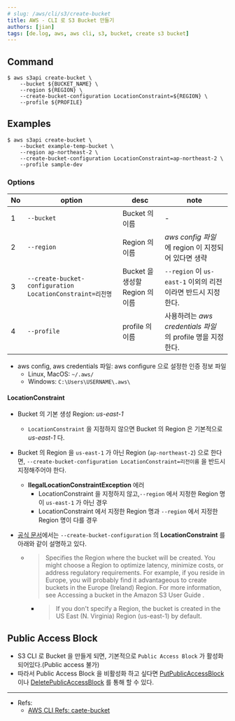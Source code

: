 ```yaml
---
# slug: /aws/cli/s3/create-bucket
title: AWS - CLI 로 S3 Bucket 만들기
authors: [jian]
tags: [de.log, aws, aws cli, s3, bucket, create s3 bucket]
---
```


## Command
```shell
$ aws s3api create-bucket \
    --bucket ${BUCKET_NAME} \
    --region ${REGION} \
    --create-bucket-configuration LocationConstraint=${REGION} \
    --profile ${PROFILE}
```

## Examples
```shell
$ aws s3api create-bucket \
    --bucket example-temp-bucket \
    --region ap-northeast-2 \
    --create-bucket-configuration LocationConstraint=ap-northeast-2 \
    --profile sample-dev
```

### Options

| No | option | desc | note |
| --- | --- | --- | --- |
| 1 | `--bucket` | Bucket 의 이름| - |
| 2 | `--region` | Region 의 이름| _aws config 파일_ 에 region 이 지정되어 있다면 생략 |
| 3 | `--create-bucket-configuration LocationConstraint=리전명` | Bucket 을 생성할 Region 의 이름| `--region` 이 `us-east-1` 이외의 리전이라면 반드시 지정한다. |
| 4 | `--profile` | profile 의 이름| 사용하려는 _aws credentials 파일_ 의 profile 명을 지정한다. |

- aws config, aws credentials 파일: aws configure 으로 설정한 인증 정보 파일
  + Linux, MacOS: `~/.aws/`
  + Windows: `C:\Users\USERNAME\.aws\`

#### LocationConstraint
- Bucket 의 기본 생성 Region: _us-east-1_
  + `LocationConstraint` 을 지정하지 않으면 Bucket 의 Region 은 기본적으로 _us-east-1_ 다.

- Bucket 의 Region 을 `us-east-1` 가 아닌 Region (`ap-northeast-2`) 으로 한다면, `--create-bucket-configuration LocationConstraint=리전이름` 을  반드시 지정해주어야 한다.
  + **llegalLocationConstraintException** 에러
    - LocationConstraint 을 지정하지 않고,`--region` 에서 지정한 Region 명이 `us-east-1` 가 아닌 경우
    - LocationConstraint 에서 지정한 Region 명과 `--region` 에서 지정한 Region 명이 다를 경우

- [공식 문서](https://docs.aws.amazon.com/cli/latest/reference/s3api/create-bucket.html#options)에서는 `--create-bucket-configuration` 의 **LocationConstraint** 를 아래와 같이 설명하고 있다.

  + > Specifies the Region where the bucket will be created. You might choose a Region to optimize latency, minimize costs, or address regulatory requirements. For example, if you reside in Europe, you will probably find it advantageous to create buckets in the Europe (Ireland) Region. For more information, see Accessing a bucket in the Amazon S3 User Guide .

    - > If you don't specify a Region, the bucket is created in the US East (N. Virginia) Region (us-east-1) by default.

## Public Access Block
- S3 CLI 로 Bucket 을 만들게 되면, 기본적으로 `Public Access Block` 가 활성화 되어있다.(Public access 불가)
- 따라서 Public Access Block 을 비활성화 하고 싶다면 [PutPublicAccessBlock](https://docs.aws.amazon.com/cli/latest/reference/s3api/put-public-access-block.html?highlight=put%20public%20access%20block#put-public-access-block) 이나 [DeletePublicAccessBlock](https://docs.aws.amazon.com/cli/latest/reference/s3api/delete-public-access-block.html?highlight=deletepublicaccessblock) 를 통해 할 수 있다.


--- 
- Refs:
  + [AWS CLI Refs: caete-bucket](https://docs.aws.amazon.com/cli/latest/reference/s3api/create-bucket.html)


